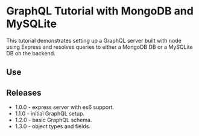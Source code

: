# GraphQL Tutorial with MongoDB and MySQLite

This tutorial demonstrates setting up a GraphQL server built with node using Express and resolves queries to either a MongoDB DB or a MySQLite DB on the backend.

## Use

## Releases

- 1.0.0 - express server with es6 support.
- 1.1.0 - initial GraphQL setup.
- 1.2.0 - basic GraphQL schema.
- 1.3.0 - object types and fields.